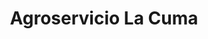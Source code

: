 ---
title: "Agroservicio La Cuma"
url: /san-vicente/agroservicio-la-cuma-2a-avenida-norte/
shop: Eisenwaren
---